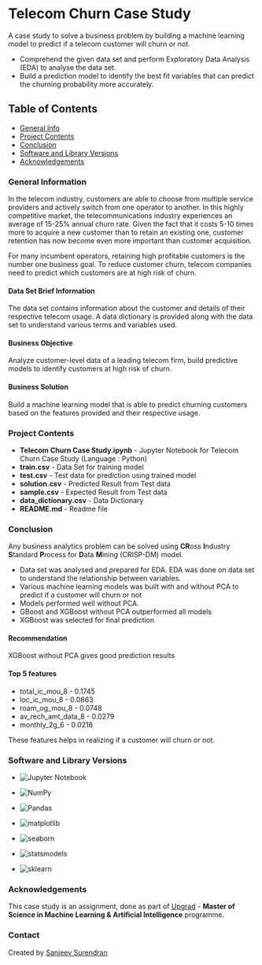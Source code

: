 # Telecom Churn Case Study
A case study to solve a business problem by building a machine learning model to predict if a telecom customer will churn or not.
* Comprehend the given data set and perform Exploratory Data Analysis (EDA) to analyse the data set.
* Build a prediction model to identify the best fit variables that can predict the churning probability more accurately.

## Table of Contents
* [General Info](#general-information)
* [Project Contents](#project-contents)
* [Conclusion](#conclusion)
* [Software and Library Versions](#software-and-library-versions)
* [Acknowledgements](#acknowledgements)

### General Information
In the telecom industry, customers are able to choose from multiple service providers and actively switch from one operator to another. In this highly competitive market, the telecommunications industry experiences an average of 15-25% annual churn rate. Given the fact that it costs 5-10 times more to acquire a new customer than to retain an existing one, customer retention has now become even more important than customer acquisition.

For many incumbent operators, retaining high profitable customers is the number one business
goal. To reduce customer churn, telecom companies need to predict which customers are at high risk of churn.

#### Data Set Brief Information
The data set contains information about the customer and details of their respective telecom usage.
A data dictionary is provided along with the data set to understand various terms and variables used.

#### Business Objective
Analyze customer-level data of a leading telecom firm, build predictive models to identify customers at high risk of churn.

#### Business Solution
Build a machine learning model that is able to predict churning customers based on the features provided and their respective usage.


### Project Contents
* **Telecom Churn Case Study.ipynb** - Jupyter Notebook for Telecom Churn Case Study (Language : Python)
* **train.csv** - Data Set for training model
* **test.csv** - Test data for prediction using trained model
* **solution.csv** - Predicted Result from Test data
* **sample.csv** - Expected Result from Test data
* **data_dictionary.csv** - Data Dictionary
* **README.md** - Readme file


### Conclusion
Any business analytics problem can be solved using **CR**oss **I**ndustry **S**tandard **P**rocess for **D**ata **M**ining (CRISP-DM) model.
* Data set was analysed and prepared for EDA. EDA was done on data set to understand the relationship between variables.
* Various machine learning models was built with and without PCA to predict if a customer will churn or not
* Models performed well without PCA.
* GBoost and XGBoost without PCA outperformed all models
* XGBoost was selected for final prediction

#### Recommendation
XGBoost without PCA gives good prediction results

#### Top 5 features
* total_ic_mou_8 - 0.1745
* loc_ic_mou_8 - 0.0863
* roam_og_mou_8 - 0.0748
* av_rech_amt_data_8 - 0.0279
* monthly_2g_6 - 0.0218

These features helps in realizing if a customer will churn or not.


### Software and Library Versions
* ![Jupyter Notebook](https://img.shields.io/static/v1?label=Jupyter%20Notebook&message=4.9.2&color=blue&labelColor=grey)

* ![NumPy](https://img.shields.io/static/v1?label=numpy&message=1.21.5&color=blue&labelColor=grey)

* ![Pandas](https://img.shields.io/static/v1?label=pandas&message=1.4.2&color=blue&labelColor=grey)

* ![matplotlib](https://img.shields.io/static/v1?label=matplotlib&message=3.5.1&color=blue&labelColor=grey)

* ![seaborn](https://img.shields.io/static/v1?label=seaborn&message=0.11.2&color=blue&labelColor=grey)

* ![statsmodels](https://img.shields.io/static/v1?label=statsmodels&message=0.13.2&color=blue&labelColor=grey)

* ![sklearn](https://img.shields.io/static/v1?label=sklearn&message=1.0.2&color=blue&labelColor=grey)


### Acknowledgements
This case study is an assignment, done as part of [Upgrad](https://www.upgrad.com/ ) - **Master of Science in Machine Learning & Artificial Intelligence** programme.


### Contact
Created by [Sanjeev Surendran](https://github.com/Sanjeev-Surendran)


<!-- ## License -->
<!-- This project is not a open source and sharing the project files is prohibited. -->
